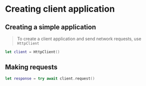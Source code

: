 # Creating client application

## Creating a simple application

> To create a client application and send network requests, use ``HttpClient``

```swift
let client = HttpClient()
```

## Making requests

```swift
let response = try await client.request()
```
